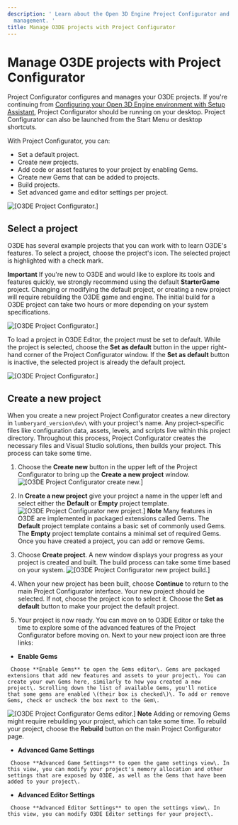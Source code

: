 ```yaml
---
description: ' Learn about the Open 3D Engine Project Configurator and basic project
  management. '
title: Manage O3DE projects with Project Configurator
---
```

# Manage O3DE projects with Project Configurator<a name="wg-project-configurator"></a>

Project Configurator configures and manages your O3DE projects\. If you're continuing from [Configuring your Open 3D Engine environment with Setup Assistant](wg-setup-assistant.md), Project Configurator should be running on your desktop\. Project Configurator can also be launched from the Start Menu or desktop shortcuts\.

With Project Configurator, you can:
+ Set a default project\.
+ Create new projects\.
+ Add code or asset features to your project by enabling Gems\.
+ Create new Gems that can be added to projects\.
+ Build projects\.
+ Set advanced game and editor settings per project\.

![\[O3DE Project Configurator.\]](/images/welcomeguide/ui-project-configurator-1.24.png)

## Select a project<a name="project-select"></a>

O3DE has several example projects that you can work with to learn O3DE's features\. To select a project, choose the project's icon\. The selected project is highlighted with a check mark\.

**Important**
If you're new to O3DE and would like to explore its tools and features quickly, we strongly recommend using the default **StarterGame** project\. Changing or modifying the default project, or creating a new project will require rebuilding the O3DE game and engine\. The initial build for a O3DE project can take two hours or more depending on your system specifications\.

![\[O3DE Project Configurator.\]](/images/welcomeguide/ui-pc-set-active-1.24.png)

To load a project in O3DE Editor, the project must be set to default\. While the project is selected, choose the **Set as default** button in the upper right\-hand corner of the Project Configurator window\. If the **Set as default** button is inactive, the selected project is already the default project\.

![\[O3DE Project Configurator.\]](/images/welcomeguide/ui-pc-set-default-1.24.png)

## Create a new project<a name="project-create"></a>

When you create a new project Project Configurator creates a new directory in `lumberyard_version\dev\` with your project's name\. Any project\-specific files like configuration data, assets, levels, and scripts live within this project directory\. Throughout this process, Project Configurator creates the necessary files and Visual Studio solutions, then builds your project\. This process can take some time\.

1.  Choose the **Create new** button in the upper left of the Project Configurator to bring up the **Create a new project** window\.
![\[O3DE Project Configurator create new.\]](/images/welcomeguide/ui-pc-create-new-1.24.png)

1.  In **Create a new project** give your project a name in the upper left and select either the **Default** or **Empty** project template\.
![\[O3DE Project Configurator new project.\]](/images/welcomeguide/ui-pc-new-project-1.23.png)
**Note**
Many features in O3DE are implemented in packaged extensions called Gems\. The **Default** project template contains a basic set of commonly used Gems\. The **Empty** project template contains a minimal set of required Gems\. Once you have created a project, you can add or remove Gems\.

1.  Choose **Create project**\. A new window displays your progress as your project is created and built\. The build process can take some time based on your system\.
![\[O3DE Project Configurator new project build.\]](/images/welcomeguide/ui-pc-project-build-1.24.png)

1.  When your new project has been built, choose **Continue** to return to the main Project Configurator interface\. Your new project should be selected\. If not, choose the project icon to select it\. Choose the **Set as default** button to make your project the default project\.

1.  Your project is now ready\. You can move on to O3DE Editor or take the time to explore some of the advanced features of the Project Configurator before moving on\. Next to your new project icon are three links:
   +  **Enable Gems**

     Choose **Enable Gems** to open the Gems editor\. Gems are packaged extensions that add new features and assets to your project\. You can create your own Gems here, similarly to how you created a new project\. Scrolling down the list of available Gems, you'll notice that some gems are enabled \(their box is checked\)\. To add or remove Gems, check or uncheck the box next to the Gem\.
![\[O3DE Project Configurator Gems editor.\]](/images/welcomeguide/ui-pc-gems-1.23.png)
**Note**
Adding or removing Gems might require rebuilding your project, which can take some time\. To rebuild your project, choose the **Rebuild** button on the main Project Configurator page\.
   +  **Advanced Game Settings**

     Choose **Advanced Game Settings** to open the game settings view\. In this view, you can modify your project's memory allocation and other settings that are exposed by O3DE, as well as the Gems that have been added to your project\.
   +  **Advanced Editor Settings**

     Choose **Advanced Editor Settings** to open the settings view\. In this view, you can modify O3DE Editor settings for your project\.